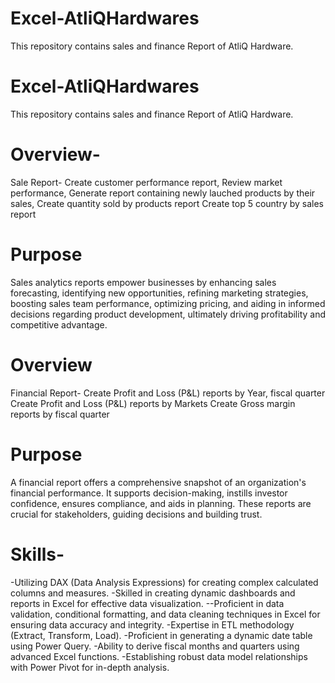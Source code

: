 # Excel-AtliQHardwares
This repository contains sales and finance Report of AtliQ Hardware.

# Excel-AtliQHardwares
This repository contains sales and finance Report of AtliQ Hardware.

# Overview-

Sale Report-
Create customer performance report, 
Review market performance, 
Generate report containing newly lauched products by their sales, 
Create quantity sold by products report
Create top 5 country by sales report 

# Purpose
Sales analytics reports empower businesses by enhancing sales forecasting, identifying new opportunities, refining marketing strategies, boosting sales team performance, optimizing pricing, and aiding in informed decisions regarding product development, ultimately driving profitability and competitive advantage.

# Overview
Financial Report-
Create Profit and Loss (P&L) reports by Year, fiscal quarter
Create Profit and Loss (P&L) reports by Markets
Create Gross margin reports by fiscal quarter

# Purpose
A financial report offers a comprehensive snapshot of an organization's financial performance. It supports decision-making, instills investor confidence, ensures compliance, and aids in planning. These reports are crucial for stakeholders, guiding decisions and building trust.

# Skills-
-Utilizing DAX (Data Analysis Expressions) for creating complex calculated columns and measures.
-Skilled in creating dynamic dashboards and reports in Excel for effective data visualization.
--Proficient in data validation, conditional formatting, and data cleaning techniques in Excel for ensuring data accuracy and integrity.
-Expertise in ETL methodology (Extract, Transform, Load).
-Proficient in generating a dynamic date table using Power Query.
-Ability to derive fiscal months and quarters using advanced Excel functions.
-Establishing robust data model relationships with Power Pivot for in-depth analysis.
 
 


 

